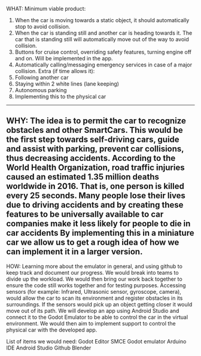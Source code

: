 WHAT:
Minimum viable product:
1. When the car is moving towards a static object, it should automatically stop to avoid collision.
2. When the car is standing still and another car is heading towards it. The car that is standing still will automatically move out of the way to avoid collision.
3. Buttons for cruise control, overriding safety features, turning engine off and on. Will be implemented in the app. 
4. Automatically calling/messaging emergency services in case of a major collision. 
Extra (if time allows it):
5. Following another car
6. Staying within 2 white lines (lane keeping)
7. Autonomous parking 
8. Implementing this to the physical car 
---
WHY:
The idea is to permit the car to recognize obstacles and other SmartCars. This would be the first step towards self-driving cars, guide and assist with parking, prevent car collisions, thus decreasing accidents. 
According to the World Health Organization, road traffic injuries caused an estimated 1.35 million deaths worldwide in 2016. That is, one person is killed every 25 seconds. 
Many people lose their lives due to driving accidents and by creating these features to be universally available to car companies make it less likely for people to die in car accidents
By implementing this in a miniature car we allow us to get a rough idea of how we can implement it in a larger version.
---
HOW:
Learning more about the emulator in general, and using github to keep track and document our progress. We would break into teams to divide up the workload. We would then bring our work back together to ensure the code still works together and for testing purposes.
Accessing sensors (for example: Infrared, Ultrasonic sensor, gyroscope, camera), would allow the car to scan its environment and register obstacles in its surroundings. If the sensors would pick up an object getting closer it would move out of its path. 
We will develop an app using Android Studio and connect it to the Godot Emulator to be able to control the car in the virtual environment. We would then aim to implement support to control the physical car with the developed app.

List of items we would need: 
Godot Editor 
SMCE Godot emulator
Arduino IDE
Android Studio 
Github
Blender

